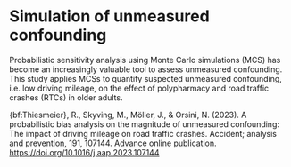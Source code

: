 # Simulation of unmeasured confounding

Probabilistic sensitivity analysis using Monte Carlo simulations (MCS) has become an increasingly valuable tool to assess unmeasured confounding. 
This study applies MCSs to quantify suspected unmeasured confounding, i.e. low driving mileage, on the effect of polypharmacy and road traffic crashes (RTCs) in older adults.

{bf:Thiesmeier}, R., Skyving, M., Möller, J., & Orsini, N. (2023). A probabilistic bias analysis on the magnitude of unmeasured confounding: The impact of driving mileage on road traffic crashes. Accident; analysis and prevention, 191, 107144. Advance online publication. https://doi.org/10.1016/j.aap.2023.107144
